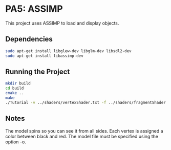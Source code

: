 # PA5: ASSIMP

This project uses ASSIMP to load and display objects.

## Dependencies

```bash
sudo apt-get install libglew-dev libglm-dev libsdl2-dev
sudo apt-get install libassimp-dev
```

## Running the Project

```bash
mkdir build
cd build
cmake ..
make
./Tutorial -v ../shaders/vertexShader.txt -f ../shaders/fragmentShader.txt -o ../obj/Tray.obj
```
## Notes

The model spins so you can see it from all sides. Each vertex is assigned a color between black and red. The model file must be specified using the option -o.
